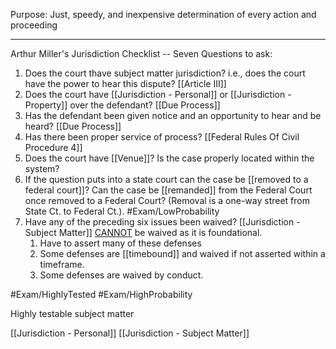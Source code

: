 Purpose:  Just, speedy, and inexpensive determination of every action and proceeding

---

Arthur Miller's Jurisdiction Checklist -- Seven Questions to ask:
1. Does the court thave subject matter jurisdiction?  i.e., does the court have the power to hear this dispute? [[Article III]]
2. Does the court have [[Jurisdiction - Personal]] or [[Jurisdiction - Property]] over the defendant? [[Due Process]]
3. Has the defendant been given notice and an opportunity to hear and be heard? [[Due Process]]
4. Has there been proper service of process? [[Federal Rules Of Civil Procedure 4]]
5. Does the court have [[Venue]]? Is the case properly located within the system?
6. If the question puts into a state court can the case be [[removed to a federal court]]?  Can the case be [[remanded]] from the Federal Court once removed to a Federal Court?  (Removal is a one-way street from State Ct. to Federal Ct.). #Exam/LowProbability
7. Have any of the preceding six issues been waived?  [[Jurisdiction - Subject Matter]] <u>CANNOT</u> be waived as it is foundational.  
	1. Have to assert many of these defenses
	2. Some defenses are [[timebound]] and waived if not asserted within a timeframe.
	5. Some defenses are waived by conduct.

#Exam/HighlyTested
#Exam/HighProbability 

Highly testable subject matter



[[Jurisdiction - Personal]]
[[Jurisdiction - Subject Matter]]
